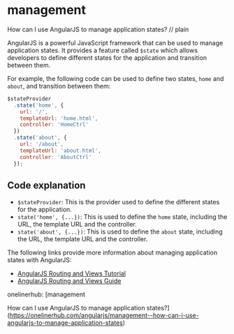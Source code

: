 # management

How can I use AngularJS to manage application states?
// plain

AngularJS is a powerful JavaScript framework that can be used to manage application states. It provides a feature called `$state` which allows developers to define different states for the application and transition between them.

For example, the following code can be used to define two states, `home` and `about`, and transition between them:

```javascript
$stateProvider
  .state('home', {
    url: '/',
    templateUrl: 'home.html',
    controller: 'HomeCtrl'
  })
  .state('about', {
    url: '/about',
    templateUrl: 'about.html',
    controller: 'AboutCtrl'
  });
```

## Code explanation

- `$stateProvider`: This is the provider used to define the different states for the application.
- `state('home', {...})`: This is used to define the `home` state, including the URL, the template URL and the controller.
- `state('about', {...})`: This is used to define the `about` state, including the URL, the template URL and the controller.

The following links provide more information about managing application states with AngularJS:
- [AngularJS Routing and Views Tutorial](https://scotch.io/tutorials/angular-routing-using-ui-router)
- [AngularJS Routing and Views Guide](https://docs.angularjs.org/tutorial/step_07)

onelinerhub: [management

How can I use AngularJS to manage application states?](https://onelinerhub.com/angularjs/management--how-can-i-use-angularjs-to-manage-application-states)